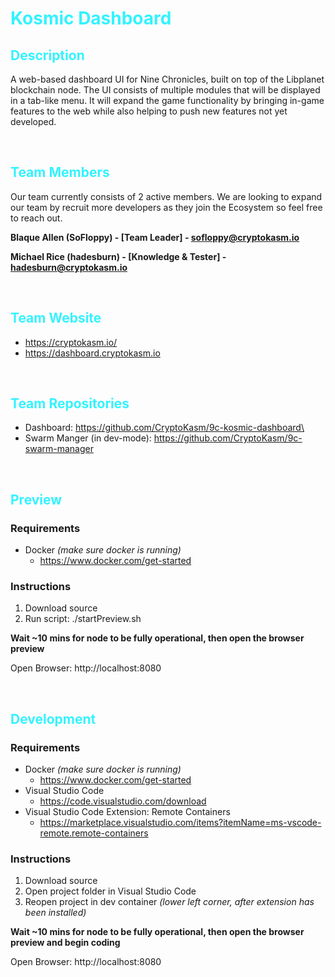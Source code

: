 # <span style="color:#33F3FF">Kosmic Dashboard</span>

## <span style="color:#33F3FF">Description</span>

A web-based dashboard UI for Nine Chronicles, built on top of the Libplanet blockchain node. The UI consists of multiple modules that will be displayed in a tab-like menu. It will expand the game functionality by bringing in-game features to the web while also helping to push new features not yet developed.

<br>

## <span style="color:#33F3FF">Team Members</span>

Our team currently consists of 2 active members. We are looking to expand our team by recruit more developers as they join the Ecosystem so feel free to reach out.

**Blaque Allen (SoFloppy) - [Team Leader] - sofloppy@cryptokasm.io**

**Michael Rice (hadesburn) - [Knowledge & Tester] - hadesburn@cryptokasm.io**

<br>

## <span style="color:#33F3FF">Team Website</span>

- https://cryptokasm.io/
- https://dashboard.cryptokasm.io

<br>

## <span style="color:#33F3FF">Team Repositories</span>

- Dashboard: https://github.com/CryptoKasm/9c-kosmic-dashboard\
- Swarm Manger (in dev-mode): https://github.com/CryptoKasm/9c-swarm-manager

<br>

## <span style="color:#33F3FF">Preview</span>

### Requirements

- Docker _(make sure docker is running)_
  - https://www.docker.com/get-started

### Instructions

1. Download source
2. Run script: ./startPreview.sh

**Wait ~10 mins for node to be fully operational, then open the browser preview**

Open Browser: http://localhost:8080

<br>

## <span style="color:#33F3FF">Development</span>

### Requirements

- Docker _(make sure docker is running)_
  - https://www.docker.com/get-started
- Visual Studio Code
  - https://code.visualstudio.com/download
- Visual Studio Code Extension: Remote Containers
  - https://marketplace.visualstudio.com/items?itemName=ms-vscode-remote.remote-containers

### Instructions

1. Download source
2. Open project folder in Visual Studio Code
3. Reopen project in dev container _(lower left corner, after extension has been installed)_

**Wait ~10 mins for node to be fully operational, then open the browser preview and begin coding**

Open Browser: http://localhost:8080
